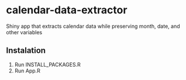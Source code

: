 # calendar-data-extractor
Shiny app that extracts calendar data while preserving month, date, and other variables

## Instalation
1. Run INSTALL_PACKAGES.R
2. Run App.R

